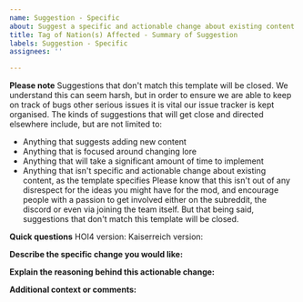 ```yaml
---
name: Suggestion - Specific
about: Suggest a specific and actionable change about existing content. These suggestions should be under a paragraph in length, otherwise see 'Suggestion - Addition/Broad/Lore' below
title: Tag of Nation(s) Affected - Summary of Suggestion
labels: Suggestion - Specific
assignees: ''

---
```


**Please note**
Suggestions that don't match this template will be closed. We understand this can seem harsh, but in order to ensure we are able to keep on track of bugs other serious issues it is vital our issue tracker is kept organised. The kinds of suggestions that will get close and directed elsewhere include, but are not limited to:
- Anything that suggests adding new content
- Anything that is focused around changing lore
- Anything that will take a significant amount of time to implement
- Anything that isn't specific and actionable change about existing content, as the template specifies
Please know that this isn't out of any disrespect for the ideas you might have for the mod, and encourage people with a passion to get involved either on the subreddit, the discord or even via joining the team itself. But that being said, suggestions that don't match this template will be closed.

**Quick questions**
HOI4 version:
Kaiserreich version:

**Describe the specific change you would like:**


**Explain the reasoning behind this actionable change:**


**Additional context or comments:**
